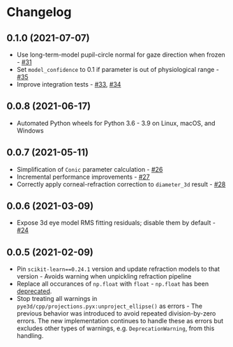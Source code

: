 # Changelog

## 0.1.0 (2021-07-07)
- Use long-term-model pupil-circle normal for gaze direction when frozen - [#31](https://github.com/pupil-labs/pye3d-detector/pull/31)
- Set `model_confidence` to 0.1 if parameter is out of physiological range - [#35](https://github.com/pupil-labs/pye3d-detector/pull/35)
- Improve integration tests - [#33](https://github.com/pupil-labs/pye3d-detector/pull/33), [#34](https://github.com/pupil-labs/pye3d-detector/pull/34)

## 0.0.8 (2021-06-17)
- Automated Python wheels for Python 3.6 - 3.9 on Linux, macOS, and Windows

## 0.0.7 (2021-05-11)
- Simplification of `Conic` parameter calculation - [#26](https://github.com/pupil-labs/pye3d-detector/pull/26)
- Incremental performance improvements - [#27](https://github.com/pupil-labs/pye3d-detector/pull/27)
- Correctly apply corneal-refraction correction to `diameter_3d` result - [#28](https://github.com/pupil-labs/pye3d-detector/pull/28)

## 0.0.6 (2021-03-09)

- Expose 3d eye model RMS fitting residuals; disable them by default - [#24](https://github.com/pupil-labs/pye3d-detector/pull/24)

## 0.0.5 (2021-02-09)

- Pin `scikit-learn==0.24.1` version and update refraction models to that version -
Avoids warning when unpickling refraction pipeline
- Replace all occurances of `np.float` with `float` - `np.float` has been
[deprecated](https://numpy.org/devdocs/release/1.20.0-notes.html#deprecations).
- Stop treating all warnings in `pye3d/cpp/projections.pyx:unproject_ellipse()` as
errors - The previous behavior was introduced to avoid repeated division-by-zero errors.
The new implementation continues to handle these as errors but excludes other types of
warnings, e.g. `DeprecationWarning`, from this handling.
